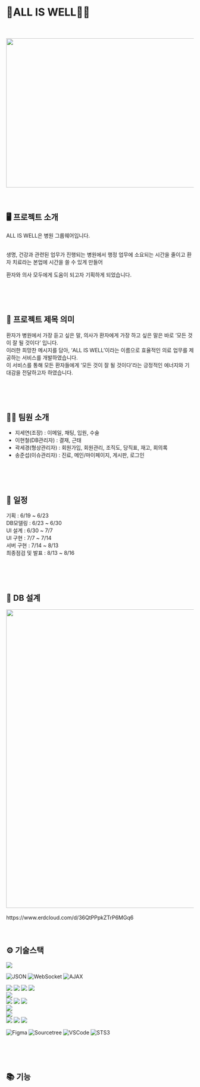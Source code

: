 # 🏥ALL IS WELL👨‍⚕️
<br>
<br>
<img src="https://github.com/polarisjonny/ALL_IS_WELL/assets/116703070/a1c4c8da-a635-4cf7-9b28-1a1ba13a2aac" width="1000" height="400">  


<br>
<br>
<br>

## 🖥 프로젝트 소개
ALL IS WELL은 병원 그룹웨어입니다.

<br>
생명, 건강과 관련된 업무가 진행되는 병원에서 행정 업무에 소요되는 시간을 줄이고 환자 치료라는 본업에 시간을 쓸 수 있게 만들어

환자와 의사 모두에게 도움이 되고자 기획하게 되었습니다.

<br>
<br>
<br>

## 📔 프로젝트 제목 의미
환자가 병원에서 가장 듣고 싶은 말, 의사가 환자에게 가장 하고 싶은 말은 바로 ‘모든 것이 잘 될 것이다’ 입니다.
<br>
이러한 희망찬 메시지를 담아, ‘ALL IS WELL’이라는 이름으로 효율적인 의료 업무를 제공하는 서비스를 개발하였습니다. 
<br>
이 서비스를 통해 모든 환자들에게 ‘모든 것이 잘 될 것이다’라는 긍정적인 에너지와 기대감을 전달하고자 하였습니다.

<br>
<br>
<br>

## 👩👨 팀원 소개
* 지세연(조장) : 이메일, 채팅, 입원, 수술
* 이현철(DB관리자) : 결재, 근태
* 곽세경(형상관리자) : 회원가입, 회원관리, 조직도, 당직표, 재고, 회의록
* 송준섭(이슈관리자) : 진료, 메인/마이페이지, 게시판, 로그인

<br>
<br>
<br>

## 📆 일정
기획 : 6/19 ~ 6/23
<br>
DB모델링 : 6/23 ~ 6/30
<br>
UI 설계 : 6/30 ~ 7/7
<br>
UI 구현 : 7/7 ~ 7/14
<br>
서버 구현 : 7/14 ~ 8/13
<br>
최종점검 및 발표 : 8/13 ~ 8/16


<br>
<br>
<br>


## 📝 DB 설계

<img src="https://github.com/polarisjonny/ALL_IS_WELL/assets/116703070/8fed58c3-5358-4625-91bb-14e84aef55bd" width="800">
<br>
<br>
https://www.erdcloud.com/d/36QtPPpkZTrP6MGq6

<br>
<br>
<br>

## ⚙ 기술스택

<div>
   <img src="https://img.shields.io/badge/java-007396?style=for-the-badge&logo=java&logoColor=white">
 
 

   ![JSON](https://img.shields.io/badge/JSON-000000?style=for-the-badge&logo=json&logoColor=white)
![WebSocket](https://img.shields.io/badge/WebSocket-2C2255?style=for-the-badge&)
![AJAX](https://img.shields.io/badge/AJAX-F7DF1E?style=for-the-badge&)


  
  <img src="https://img.shields.io/badge/html5-E34F26?style=for-the-badge&logo=html5&logoColor=white"> 
  <img src="https://img.shields.io/badge/css-1572B6?style=for-the-badge&logo=css3&logoColor=white"> 
  <img src="https://img.shields.io/badge/javascript-F7DF1E?style=for-the-badge&logo=javascript&logoColor=black"> 
  <img src="https://img.shields.io/badge/jquery-0769AD?style=for-the-badge&logo=jquery&logoColor=white">
  <br>
  
  <img src="https://img.shields.io/badge/oracle-F80000?style=for-the-badge&logo=oracle&logoColor=white"> 
 
  <br>
  
  
  <img src="https://img.shields.io/badge/spring-6DB33F?style=for-the-badge&logo=spring&logoColor=white">
  <img src="https://img.shields.io/badge/JSP-007396?style=for-the-badge&logo=java&logoColor=white">
  <img src="https://img.shields.io/badge/Servlet-007396?style=for-the-badge&logo=java&logoColor=white">

  <br>
  <img src="https://img.shields.io/badge/bootstrap-7952B3?style=for-the-badge&logo=bootstrap&logoColor=white">
  <br>

  <img src="https://img.shields.io/badge/apache tomcat-F8DC75?style=for-the-badge&logo=apachetomcat&logoColor=white">
  <br>
  
  <img src="https://img.shields.io/badge/github-181717?style=for-the-badge&logo=github&logoColor=white">
  <img src="https://img.shields.io/badge/git-F05032?style=for-the-badge&logo=git&logoColor=white">
  <img src="https://img.shields.io/badge/fontawesome-339AF0?style=for-the-badge&logo=fontawesome&logoColor=white">
  <br>

![Figma](https://img.shields.io/badge/Figma-F24E1E?style=for-the-badge&logo=Figma&logoColor=white)
![Sourcetree](https://img.shields.io/badge/Sourcetree-0052CC?style=for-the-badge&logo=Sourcetree&logoColor=white)
![VSCode](https://img.shields.io/badge/VSCode-007ACC?style=for-the-badge&logo=VisualStudioCode&logoColor=white)
![STS3](https://img.shields.io/badge/STS3-6DB33F?style=for-the-badge&logo=springboot&logoColor=white)

  
</div>

<br>
<br>
<br>

## 📚 기능












